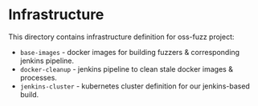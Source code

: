 Infrastructure
==============

This directory contains infrastructure definition for oss-fuzz project:

* `base-images` - docker images for building fuzzers & corresponding jenkins
  pipeline.
* `docker-cleanup` - jenkins pipeline to clean stale docker images & processes.
* `jenkins-cluster` - kubernetes cluster definition for our jenkins-based build.
